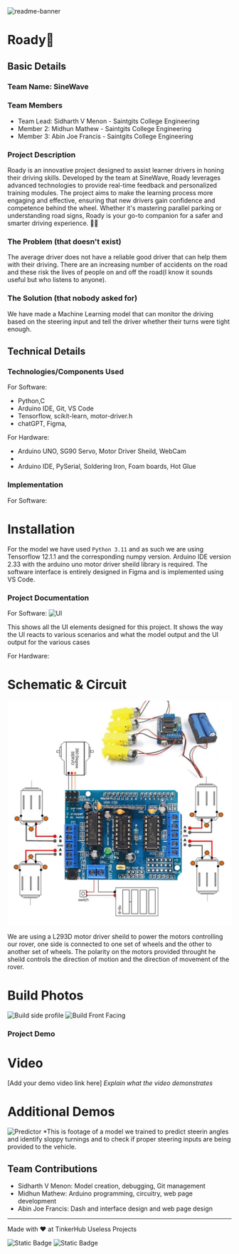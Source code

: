 <img width="1280" alt="readme-banner" src="https://github.com/user-attachments/assets/35332e92-44cb-425b-9dff-27bcf1023c6c">

# Roady🎯


## Basic Details
### Team Name: SineWave


### Team Members
- Team Lead: Sidharth V Menon - Saintgits College Engineering
- Member 2: Midhun Mathew - Saintgits College Engineering
- Member 3: Abin Joe Francis - Saintgits College Engineering

### Project Description
Roady is an innovative project designed to assist learner drivers in honing their driving skills. Developed by the team at SineWave, Roady leverages advanced technologies to provide real-time feedback and personalized training modules. The project aims to make the learning process more engaging and effective, ensuring that new drivers gain confidence and competence behind the wheel. Whether it's mastering parallel parking or understanding road signs, Roady is your go-to companion for a safer and smarter driving experience. 🚗💨

### The Problem (that doesn't exist)
The average driver does not have a reliable good driver that can help them with their driving. There are an increasing number of accidents on the road and these risk the lives of people on and off the road(I know it sounds useful but who listens to anyone).

### The Solution (that nobody asked for)
We have made a Machine Learning model that can monitor the driving based on the steering input and tell the driver whether their turns were tight enough.

## Technical Details
### Technologies/Components Used
For Software:
- Python,C
- Arduino IDE, Git, VS Code
- Tensorflow, scikit-learn, motor-driver.h
- chatGPT, Figma, 

For Hardware:
- Arduino UNO, SG90 Servo, Motor Driver Sheild, WebCam
- 
- Arduino IDE, PySerial, Soldering Iron, Foam boards, Hot Glue

### Implementation
For Software:
# Installation
For the model we have used ```Python 3.11``` and as such we are using Tensorflow 12.1.1 and the corresponding numpy version. Arduino IDE version 2.33 with the arduino uno motor driver sheild library is required. The software interface is entirely designed in Figma and is implemented using VS Code.


### Project Documentation
For Software:
![UI](https://github.com/user-attachments/assets/bfc48c53-ab65-47b3-a136-c6afc57b9155)


This shows all the UI elements designed for this project. It shows the way the UI reacts to various scenarios and what the model output and the UI output for the various cases

For Hardware:

# Schematic & Circuit
![image](Circuit/circuit.jpg)

We are using a L293D motor driver sheild to power the motors controlling our rover, one side is connected to one set of wheels and the other to another set of wheels. The polarity on the motors provided throught he sheild controls the direction of motion and the direction of movement of the rover.

# Build Photos
![Build side profile](https://github.com/memidhun/Roady/blob/main/Resources/IMG_20241103_062925853_HDR.jpg)
![Build Front Facing](https://github.com/memidhun/Roady/blob/main/Resources/IMG_20241103_062944941_HDR.jpg)


### Project Demo
# Video
[Add your demo video link here]
*Explain what the video demonstrates*

# Additional Demos
![Predictor](https://github.com/user-attachments/assets/7ebeab1b-3836-4f3f-b5ed-3b165f351ca7)
*This is footage of a model we trained to predict steerin angles and identify sloppy turnings and to check if proper steering inputs are being provided to the vehicle. 
## Team Contributions
- Sidharth V Menon: Model creation, debugging, Git management
- Midhun Mathew: Arduino programming, circuitry, web page development
- Abin Joe Francis: Dash and interface design and web page design

---
Made with ❤️ at TinkerHub Useless Projects 

![Static Badge](https://img.shields.io/badge/TinkerHub-24?color=%23000000&link=https%3A%2F%2Fwww.tinkerhub.org%2F)
![Static Badge](https://img.shields.io/badge/UselessProject--24-24?link=https%3A%2F%2Fwww.tinkerhub.org%2Fevents%2FQ2Q1TQKX6Q%2FUseless%2520Projects)



